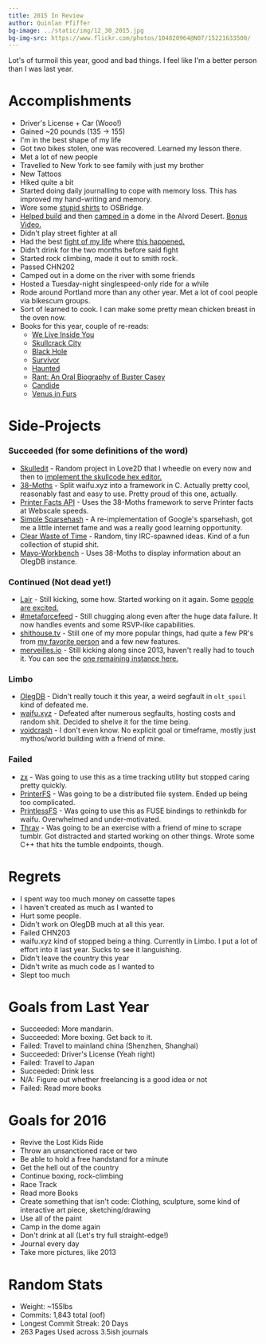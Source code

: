 ```yaml
---
title: 2015 In Review
author: Quinlan Pfiffer
bg-image: ../static/img/12_30_2015.jpg
bg-img-src: https://www.flickr.com/photos/104820964@N07/15221633500/
---
```


Lot's of turmoil this year, good and bad things. I feel like I'm a better person
than I was last year.

Accomplishments
===============

* Driver's License + Car (Wooo!)
* Gained ~20 pounds (135 -> 155)
* I'm in the best shape of my life
* Got two bikes stolen, one was recovered. Learned my lesson there.
* Met a lot of new people
* Travelled to New York to see family with just my brother
* New Tattoos
* Hiked quite a bit
* Started doing daily journalling to cope with memory loss. This has improved my
  hand-writing and memory.
* Wore some [stupid shirts](https://twitter.com/WAallLy/status/611664106894942208) to OSBridge.
* [Helped build](https://twitter.com/corporatesans/status/653452235158872064)
  and then [camped in](https://www.flickr.com/photos/104820964@N07/23783937410/in/datetaken-public/) a dome in the Alvord Desert.
  [Bonus Video.](https://www.youtube.com/watch?v=v2IuHmwoWjM)
* Didn't play street fighter at all
* Had the best [fight of my life](https://www.youtube.com/watch?v=Lvir6Jd0j_g)
  where [this happened.](http://giant.gfycat.com/MenacingShallowFrigatebird.gif)
* Didn't drink for the two months before said fight
* Started rock climbing, made it out to smith rock.
* Passed CHN202
* Camped out in a dome on the river with some friends
* Hosted a Tuesday-night singlespeed-only ride for a while
* Rode around Portland more than any other year. Met a lot of cool people via
  bikescum groups.
* Sort of learned to cook. I can make some pretty mean chicken breast in the
  oven now.
* Books for this year, couple of re-reads:
    * [We Live Inside You](http://www.amazon.com/Live-Inside-Jeremy-Robert-Johnson/dp/1933929065)
    * [Skullcrack City](http://www.amazon.com/Skullcrack-City-Jeremy-Robert-Johnson/dp/1621051714)
    * [Black Hole](http://www.amazon.com/Black-Hole-Novel-Bucky-Sinister/dp/1593766076)
    * [Survivor](https://en.wikipedia.org/wiki/Survivor_(Palahniuk_novel))
    * [Haunted](https://en.wikipedia.org/wiki/Haunted_(Palahniuk_novel))
    * [Rant: An Oral Biography of Buster Casey](https://en.wikipedia.org/wiki/Rant_(novel))
    * [Candide](https://en.wikipedia.org/wiki/Candide)
    * [Venus in Furs](https://en.wikipedia.org/wiki/Venus_in_Furs)


Side-Projects
=============

### Succeeded (for some definitions of the word)
* [Skulledit](https://github.com/qpfiffer/skulledit) - Random project in Love2D
  that I wheedle on every now and then to [implement the skullcode hex editor.](http://skullcode.com/)
* [38-Moths](https://github.com/qpfiffer/38-Moths) - Split waifu.xyz into a
  framework in C. Actually pretty cool, reasonably fast and easy to use. Pretty proud
  of this one, actually.
* [Printer Facts API](https://github.com/qpfiffer/Printer-Facts-API) - Uses the
  38-Moths framework to serve Printer facts at Webscale speeds.
* [Simple Sparsehash](https://github.com/qpfiffer/Simple-Sparsehash) - A
  re-implementation of Google's sparsehash, got me a little internet fame and
  was a really good learning opportunity.
* [Clear Waste of Time](https://github.com/infoforcefeed/Clear-Waste-of-Time) -
  Random, tiny IRC-spawned ideas. Kind of a fun collection of stupid shit.
* [Mayo-Workbench](https://github.com/infoforcefeed/mayo-workbench) - Uses
  38-Moths to display information about an OlegDB instance.

### Continued (Not dead yet!)
* [Lair](https://github.com/qpfiffer/lair) - Still kicking, some how. Started
  working on it again. Some [people are excited.](https://github.com/qpfiffer/lair/commit/1b8699a7d63df7545c34320b8f17c37a64d9a40b)
* [#metaforcefeed](https://github.com/qpfiffer/metaforcefeed) - Still chugging
  along even after the huge data failure. It now handles events and some
  RSVP-like capabilities.
* [shithouse.tv](https://github.com/qpfiffer/shithouse.tv) - Still one of my
  more popular things, had quite a few PR's from [my favorite person](https://github.com/dequis) and a few new features.
* [merveilles.io](https://github.com/qpfiffer/merveilles_io) - Still kicking
  along since 2013, haven't really had to touch it. You can see the [one remaining instance here.](http://infoforcefeed.shithouse.tv/)

### Limbo
* [OlegDB](https://olegdb.org/) - Didn't really touch it this year, a weird
  segfault in `olt_spoil` kind of defeated me.
* [waifu.xyz](https://github.com/qpfiffer/waifu.xyz) - Defeated after numerous
  segfaults, hosting costs and random shit. Decided to shelve it for the time being.
* [voidcrash](https://github.com/qpfiffer/Voidcrash) - I don't even know. No
  explicit goal or timeframe, mostly just mythos/world building with a friend of mine.

### Failed
* [zx](https://github.com/qpfiffer/zx) - Was going to use this as a time
  tracking utility but stopped caring pretty quickly.
* [PrinterFS](https://github.com/infoforcefeed/PrinterFS) - Was going to be a
  distributed file system. Ended up being too complicated.
* [PrintlessFS](https://github.com/qpfiffer/PrintlessFS) - Was going to use
  this as FUSE bindings to rethinkdb for waifu. Overwhelmed and under-motivated.
* [Thray](https://github.com/infoforcefeed/thray) - Was going to be an exercise
  with a friend of mine to scrape tumblr. Got distracted and started working on
  other things. Wrote some C++ that hits the tumble endpoints, though.

Regrets
=======

* I spent way too much money on cassette tapes
* I haven't created as much as I wanted to
* Hurt some people.
* Didn't work on OlegDB much at all this year.
* Failed CHN203
* waifu.xyz kind of stopped being a thing. Currently in Limbo. I put a lot of
  effort into it last year. Sucks to see it languishing.
* Didn't leave the country this year
* Didn't write as much code as I wanted to
* Slept too much

Goals from Last Year
====================

* Succeeded: More mandarin.
* Succeeded: More boxing. Get back to it. 
* Failed: Travel to mainland china (Shenzhen, Shanghai)
* Succeeded: Driver's License (Yeah right)
* Failed: Travel to Japan
* Succeeded: Drink less
* N/A: Figure out whether freelancing is a good idea or not
* Failed: Read more books

Goals for 2016
==============

* Revive the Lost Kids Ride
* Throw an unsanctioned race or two
* Be able to hold a free handstand for a minute
* Get the hell out of the country
* Continue boxing, rock-climbing
* Race Track
* Read more Books
* Create something that isn't code: Clothing, sculpture, some kind of
  interactive art piece, sketching/drawing
* Use all of the paint
* Camp in the dome again
* Don't drink at all (Let's try full straight-edge!)
* Journal every day
* Take more pictures, like 2013

Random Stats
============
* Weight: ~155lbs
* Commits: 1,843 total (oof)
* Longest Commit Streak: 20 Days
* 263 Pages Used across 3.5ish journals
